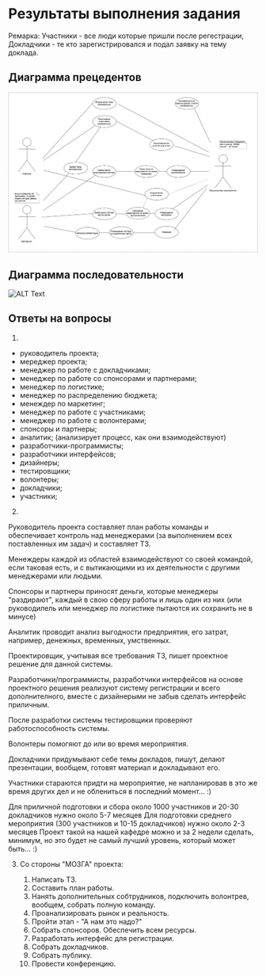 # Результаты выполнения задания

Ремарка: Участники - все люди которые пришли после регестрации, 
         Докладчики - те кто зарегистрировался и подал заявку на тему доклада.

## Диаграмма прецедентов

![ALT Text](https://github.com/ctel-prj-mng/7-uml-270318-Bolzuka/blob/master/Диаграмма%20прецедентов.png)

## Диаграмма последовательности

![ALT Text]()

## Ответы на вопросы
1. 
- руководитель проекта;
- мереджер проекта;
- менеджер по работе с докладчиками;
- менеджер по работе со спонсорами и партнерами;
- менеджер по логистике;
- менеджер по распределению бюджета;
- менеждер по маркетинг;
- менеджер по работе с участниками;
- менеджер по работе с волонтерами;
- спонсоры и партнеры;
- аналитик; (анализирует процесс, как они взаимодействуют)
- разработчики-программисты;
- разработчики интерфейсов;
- дизайнеры;
- тестировщики;
- волонтеры;
- докладчики;
- участники;

2.
Руководитель проекта составляет план работы команды и обеспечивает контроль над менеджерами (за выполнением всех поставленных им задач) и составляет ТЗ. 

Менеждеры каждой из областей взаимодействуют со своей командой, если таковая есть, и с вытикающими из их деятельности с другими менеджерами или людьми.

Спонсоры и партнеры приносят деньги, которые менеджеры "раздирают", каждый в свою сферу работы и лишь один из них (или руководилель или менеджер по логистике пытаются их сохранить не в минусе)

Аналитик проводит анализ выгодности предприятия, его затрат, например, денежных, временных, умственных. 

Проектировщик, учитывая все требования ТЗ, пишет проектное решение для данной системы. 

Разработчики/программисты, разработчики интерфейсов на основе проектного решения реализуют систему регистрации и всего дополнителного, вместе с дизайнерыми не забыв сделать интерфейс приличным. 

После разработки системы тестировщики проверяют работоспособность системы. 

Волонтеры помогяют до или во время мероприятия.

Докладчики придумывают себе темы докладов, пишут, делают презентации, вообщем, готовят материал и докладывают его.

Участники стараются придти на мероприятие, не напланировав в это же время других дел и не облениться в последний момент... :)



Для приличной подготовки и сбора около 1000 участников и 20-30 докладчиков нужно около 5-7 месяцев
Для подготовки среднего мероприятия (300 участников и 10-15 докладчиков) нужно около 2-3 месяцев
Проект такой на нашей кафедре можно и за 2 недели сделать, минимум, но это будет не самый лучший уровень, который может быть... :)

3. Со стороны "МОЗГА" проекта:

   1. Написать ТЗ.
   2. Составить план работы.
   3. Нанять дополнительных собтрудников, подключить волонтрев, вообщем, собрать полную команду.
   4. Проанализировать рынок и реальность.
   5. Пройти этап - "А нам это надо?"
   6. Собрать спонсоров. Обеспечить всем ресурсы.
   7. Разработать интерфейс для регистрации.
   8. Собрать докладчиков.
   9. Собрать публику.
   10. Провести конференцию.
   
   
   
